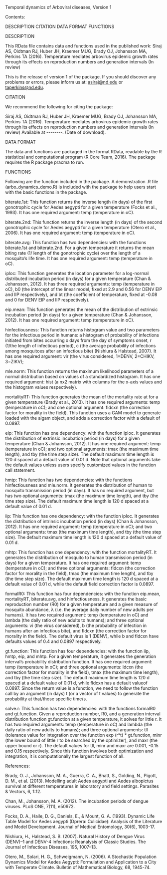 Temporal dynamics of Arboviral diseases, Version 1Contents:DESCRIPTIONCITATIONDATA FORMATFUNCTIONSDESCRIPTIONThis RData file contains data and functions used in the published work: Siraj AS, Oidtman RJ, Huber JH, Kraemer MUG, Brady OJ, Johansson MA, Perkins TA (2016). Temperature mediates arbovirus epidemic growth rates through its effects on reproduction numbers and generation intervals (In review)This is the release of version 1 of the package. If you should discover any problems or errors, please inform us at: asiraj@nd.edu or taperkins@nd.edu.CITATIONWe recommend the following for citing the package:Siraj AS, Oidtman RJ, Huber JH,  Kraemer MUG, Brady OJ, Johansson MA, Perkins TA (2016). Temperature mediates arbovirus epidemic growth rates through its effects on reproduction numbers and generation intervals (In review)Available at --------. (Date of download).DATA FORMATThe data and functions are packaged in the format RData, readable by the R statistical and computational program (R Core Team, 2016). The package requires the R package pracma to run. FUNCTIONSFollowing are the function included in the package.  A demonstration .R file (arbo_dynamics_demo.R)  is included with the package to help users start with the basic functions in the package.biterate.1st: This function returns the inverse length (in days) of the first gonotrophic cycle for Aedes aegypti for a given temperature (Focks et al., 1993). It has one required argument: temp (temperature in oC).biterate.2nd: This function returns the inverse length (in days) of the second gonotrophic cycle for Aedes aegypti for a given temperature (Otero et al., 2006). It has one required argument: temp (temperature in oC).biterate.avg: This function has two dependencies: with the functions biterate.1st and biterate.2nd. For a given temperature it returns the mean biting rate (1/ length of the gonotrophic cycle) over the length of a mosquito’s life time. It has one required argument: temp (temperature in oC).iploc: This function generates the location parameter for a log-normal distributed incubation period (in days) for a given temperature (Chan & Johansson, 2012). It has three required arguments: temp (temperature in oC), b0 (the intercept of the linear model, fixed at 2.9 and 0.56 for DENV EIP and IIP respectively), and bt (the coefficient of temperature, fixed at -0.08 and 0 for DENV EIP and IIP respectively).eip.mean: This function generates the mean of the distribution of extrinsic incubation period (in days) for a given temperature (Chan & Johansson, 2012). It has one required argument: temp (temperature in oC). hinfectiousness: This function returns histogram value and two parameters for the infectious period in humans: a histogram of probability of infections initiated from bites occurring x days from the day of symptoms onset, r (1/the length of infectious period), c (the average probability of infections among mosquitoes after an infectious bite) (Nishiura & Halstead, 2007). It has one required argument: vir (the virus considered, 1=DENV, 2=CHIKV, 3=ZIKV);mle.norm: This function returns the maximum likelihood parameters of a normal distribution based on values of a standardized histogram.  It has one required argument: hist (a nx2 matrix with columns for the x-axis values and the histogram values respectively).mortalityRT: This function generates the mean of the mortality rate at for a given temperature (Brady et al., 2013). It has one required arguments: temp (temperature in oC); and one optional argument: fldcxn (the correction factor for morality in the field). This function uses a GAM model to generate loaded with the algam object, and adds a correction factor with a default of 0.0897.eip: This function has one dependency: with the function iploc. It generates the distribution of extrinsic incubation period (in days) for a given temperature (Chan & Johansson, 2012). It has one required argument: temp (temperature in oC); and two optional arguments: tmax (the maximum time length), and tby (the time step size). The default maximum time length is 120 d spaced at a default value of 0.01 d. Note that optional arguments take the default values unless users specify customized values in the function call statement.hmtp: This function has two dependencies: with the functions hinfectiousness and mle.norm. It generates the distribution of human to mosquito transmission period (in days). It has no required argument, but has two optional arguments: tmax (the maximum time length), and tby (the time step size). The default maximum time length is 120 d spaced at a default value of 0.01 d.iip: This function has one dependency: with the function iploc. It generates the distribution of intrinsic incubation period (in days) (Chan & Johansson, 2012). It has one required argument: temp (temperature in oC); and two optional arguments: tmax (the maximum time length), and tby (the time step size). The default maximum time length is 120 d spaced at a default value of 0.01 d. mhtp: This function has one dependency: with the function mortalityRT. It generates the distribution of mosquito to human transmission period (in days) for a given temperature. It has one required argument: temp (temperature in oC); and three optional arguments: fldcxn (the correction factor for morality in the field), tmax (the maximum time length), and tby (the time step size). The default maximum time length is 120 d spaced at a default value of 0.01 d, while the default field correction factor is 0.0897.formalR0: This function has four dependencies: with the function eip.mean, mortalityRT, biterate.avg, and hinfectiousness. It generates the basic reproduction number (R0) for a given temperature and a given measure of mosquito abundance, λ (i.e. the average daily number of new adults per humans). It has two required argument: temp (temperature in oC) and lambda (the daily ratio of new adults to humans); and three optional arguments: vi (the virus considered), b (the probability of infection in humans after an infectious bite), and fldcxn (the correction factor for morality in the field). The default virus is 1 (DENV), while b and fldcxn have defaults values of 0.4 and 0.0897 respectively.gt.function: This function has four dependencies: with the function iip, hmtp, eip, and mhtp. For a given temperature, it generates the generation interval’s probability distribution function. It has one required argument: temp (temperature in oC); and three optional arguments: ldcxn (the correction factor for morality in the field), tmax (the maximum time length), and tby (the time step size). The default maximum time length is 120 d spaced at a default value of 0.01 d, while fldcxn has a default valueof 0.0897. Since the return value is a function, we need to follow the function call by an argument (in days) t (or a vector of t values) to generate the probability at that/those specific time/s.solve.r: This function has two dependencies: with the functions formalR0 and gt.function. Given a reproduction number, R0, and a generation interval distribution function gt.function at a given temperature, it solves for little r. It has two required arguments: temp (temperature in oC) and lambda (the daily ratio of new adults to humans); and three optional arguments: tll (tolerance value for integration over the function exp (r*t) * gt.function, minr (the lower bound of little r to be searched by the optimizer), and maxr (the upper bound or r). The default values for tll, minr and maxr are 0.001, -0.15 and 0.15 respectively. Since this function involves both optimization and integration, it is computationally the largest function of all.References:Brady, O. J., Johansson, M. A., Guerra, C. A., Bhatt, S., Golding, N., Pigott, D. M., et al. (2013). Modelling adult Aedes aegypti and Aedes albopictus survival at different temperatures in laboratory and field settings. Parasites & Vectors, 6, 1:12.Chan, M., Johansson, M. A. (2012). The incubation periods of dengue viruses. PLoS ONE, 7(11), e50972.Focks, D. A., Haile, D. G., Daniels, E., & Mount, G. A. (1993). Dynamic Life Table Model for Aedes aegypti (Dprera: Culicidae): Analysis of the Literature and Model Development. Journal of Medical Entomology, 30(6), 1003-17.Nishiura, H., Halstead, S. B. (2007). Natural History of Dengue Virus (DENV)–1 and DENV-4 Infections: Reanalysis of Classic Studies. The Journal of Infectious Diseases, 195, 1007–13.Otero, M., Solari, H. G., Schweigmann, N. (2006). A Stochastic Population Dynamics Model for Aedes Aegypti: Formulation and Application to a City with Temperate Climate. Bulletin of Mathematical Biology, 68, 1945-74.